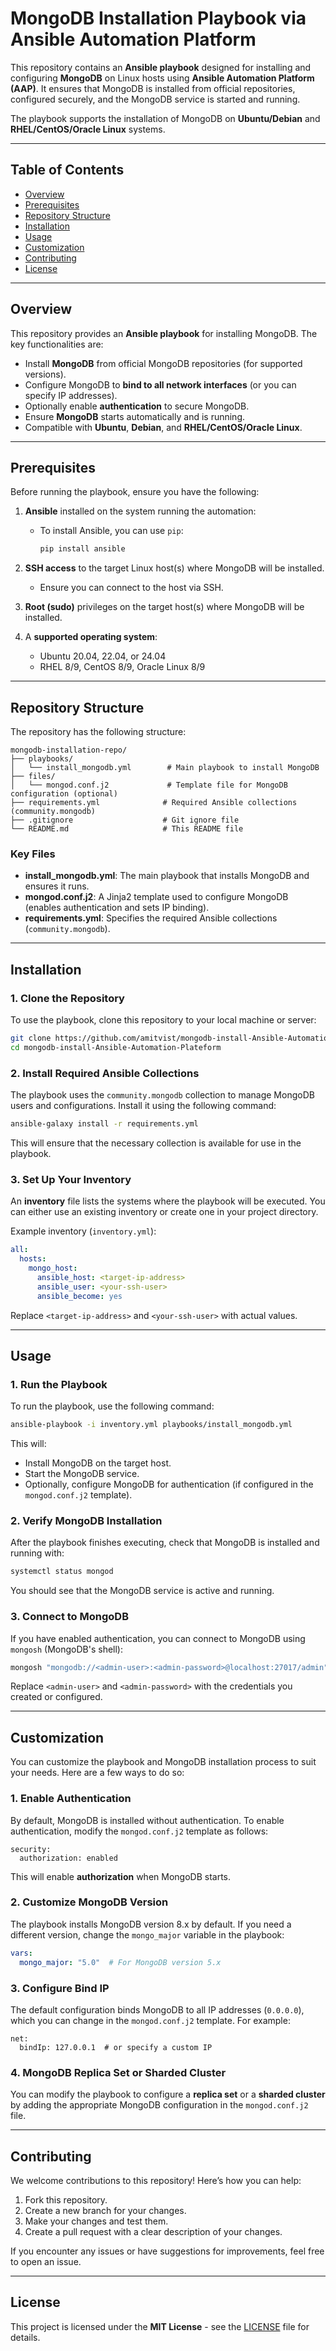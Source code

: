 
# MongoDB Installation Playbook via Ansible Automation Platform

This repository contains an **Ansible playbook** designed for installing and configuring **MongoDB** on Linux hosts using **Ansible Automation Platform (AAP)**. It ensures that MongoDB is installed from official repositories, configured securely, and the MongoDB service is started and running.

The playbook supports the installation of MongoDB on **Ubuntu/Debian** and **RHEL/CentOS/Oracle Linux** systems.

---

## Table of Contents

- [Overview](#overview)
- [Prerequisites](#prerequisites)
- [Repository Structure](#repository-structure)
- [Installation](#installation)
- [Usage](#usage)
- [Customization](#customization)
- [Contributing](#contributing)
- [License](#license)

---

## Overview

This repository provides an **Ansible playbook** for installing MongoDB. The key functionalities are:

- Install **MongoDB** from official MongoDB repositories (for supported versions).
- Configure MongoDB to **bind to all network interfaces** (or you can specify IP addresses).
- Optionally enable **authentication** to secure MongoDB.
- Ensure **MongoDB** starts automatically and is running.
- Compatible with **Ubuntu**, **Debian**, and **RHEL/CentOS/Oracle Linux**.

---

## Prerequisites

Before running the playbook, ensure you have the following:

1. **Ansible** installed on the system running the automation:
   - To install Ansible, you can use `pip`:
     ```bash
     pip install ansible
     ```

2. **SSH access** to the target Linux host(s) where MongoDB will be installed.
   - Ensure you can connect to the host via SSH.

3. **Root (sudo)** privileges on the target host(s) where MongoDB will be installed.

4. A **supported operating system**: 
   - Ubuntu 20.04, 22.04, or 24.04
   - RHEL 8/9, CentOS 8/9, Oracle Linux 8/9

---

## Repository Structure

The repository has the following structure:

```plaintext
mongodb-installation-repo/
├── playbooks/
│   └── install_mongodb.yml        # Main playbook to install MongoDB
├── files/
│   └── mongod.conf.j2             # Template file for MongoDB configuration (optional)
├── requirements.yml              # Required Ansible collections (community.mongodb)
├── .gitignore                    # Git ignore file
└── README.md                     # This README file
```

### Key Files

- **install_mongodb.yml**: The main playbook that installs MongoDB and ensures it runs.
- **mongod.conf.j2**: A Jinja2 template used to configure MongoDB (enables authentication and sets IP binding).
- **requirements.yml**: Specifies the required Ansible collections (`community.mongodb`).

---

## Installation

### 1. Clone the Repository

To use the playbook, clone this repository to your local machine or server:

```bash
git clone https://github.com/amitvist/mongodb-install-Ansible-Automation-Plateform.git
cd mongodb-install-Ansible-Automation-Plateform
```

### 2. Install Required Ansible Collections

The playbook uses the `community.mongodb` collection to manage MongoDB users and configurations. Install it using the following command:

```bash
ansible-galaxy install -r requirements.yml
```

This will ensure that the necessary collection is available for use in the playbook.

### 3. Set Up Your Inventory

An **inventory** file lists the systems where the playbook will be executed. You can either use an existing inventory or create one in your project directory.

Example inventory (`inventory.yml`):

```yaml
all:
  hosts:
    mongo_host:
      ansible_host: <target-ip-address>
      ansible_user: <your-ssh-user>
      ansible_become: yes
```

Replace `<target-ip-address>` and `<your-ssh-user>` with actual values.

---

## Usage

### 1. Run the Playbook

To run the playbook, use the following command:

```bash
ansible-playbook -i inventory.yml playbooks/install_mongodb.yml
```

This will:
- Install MongoDB on the target host.
- Start the MongoDB service.
- Optionally, configure MongoDB for authentication (if configured in the `mongod.conf.j2` template).

### 2. Verify MongoDB Installation

After the playbook finishes executing, check that MongoDB is installed and running with:

```bash
systemctl status mongod
```

You should see that the MongoDB service is active and running.

### 3. Connect to MongoDB

If you have enabled authentication, you can connect to MongoDB using `mongosh` (MongoDB's shell):

```bash
mongosh "mongodb://<admin-user>:<admin-password>@localhost:27017/admin"
```

Replace `<admin-user>` and `<admin-password>` with the credentials you created or configured.

---

## Customization

You can customize the playbook and MongoDB installation process to suit your needs. Here are a few ways to do so:

### 1. Enable Authentication

By default, MongoDB is installed without authentication. To enable authentication, modify the `mongod.conf.j2` template as follows:

```jinja
security:
  authorization: enabled
```

This will enable **authorization** when MongoDB starts.

### 2. Customize MongoDB Version

The playbook installs MongoDB version 8.x by default. If you need a different version, change the `mongo_major` variable in the playbook:

```yaml
vars:
  mongo_major: "5.0"  # For MongoDB version 5.x
```

### 3. Configure Bind IP

The default configuration binds MongoDB to all IP addresses (`0.0.0.0`), which you can change in the `mongod.conf.j2` template. For example:

```jinja
net:
  bindIp: 127.0.0.1  # or specify a custom IP
```

### 4. MongoDB Replica Set or Sharded Cluster

You can modify the playbook to configure a **replica set** or a **sharded cluster** by adding the appropriate MongoDB configuration in the `mongod.conf.j2` file.

---

## Contributing

We welcome contributions to this repository! Here’s how you can help:

1. Fork this repository.
2. Create a new branch for your changes.
3. Make your changes and test them.
4. Create a pull request with a clear description of your changes.

If you encounter any issues or have suggestions for improvements, feel free to open an issue.

---

## License

This project is licensed under the **MIT License** - see the [LICENSE](LICENSE) file for details.
